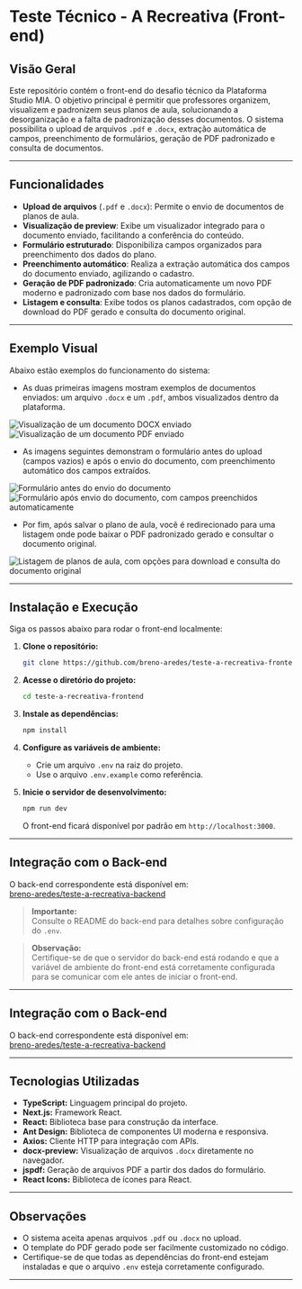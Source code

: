 # Teste Técnico - A Recreativa (Front-end)

## Visão Geral

Este repositório contém o front-end do desafio técnico da Plataforma Studio MIA. O objetivo principal é permitir que professores organizem, visualizem e padronizem seus planos de aula, solucionando a desorganização e a falta de padronização desses documentos. O sistema possibilita o upload de arquivos `.pdf` e `.docx`, extração automática de campos, preenchimento de formulários, geração de PDF padronizado e consulta de documentos.

---

## Funcionalidades

- **Upload de arquivos** (`.pdf` e `.docx`): Permite o envio de documentos de planos de aula.
- **Visualização de preview**: Exibe um visualizador integrado para o documento enviado, facilitando a conferência do conteúdo.
- **Formulário estruturado**: Disponibiliza campos organizados para preenchimento dos dados do plano.
- **Preenchimento automático**: Realiza a extração automática dos campos do documento enviado, agilizando o cadastro.
- **Geração de PDF padronizado**: Cria automaticamente um novo PDF moderno e padronizado com base nos dados do formulário.
- **Listagem e consulta**: Exibe todos os planos cadastrados, com opção de download do PDF gerado e consulta do documento original.

---

## Exemplo Visual

Abaixo estão exemplos do funcionamento do sistema:

- As duas primeiras imagens mostram exemplos de documentos enviados: um arquivo `.docx` e um `.pdf`, ambos visualizados dentro da plataforma.

![Visualização de um documento DOCX enviado](/public/docs.png)
![Visualização de um documento PDF enviado](/public/pdf.png)

- As imagens seguintes demonstram o formulário antes do upload (campos vazios) e após o envio do documento, com preenchimento automático dos campos extraídos.

![Formulário antes do envio do documento](/public/img1.png)
![Formulário após envio do documento, com campos preenchidos automaticamente](/public/img2.png)

- Por fim, após salvar o plano de aula, você é redirecionado para uma listagem onde pode baixar o PDF padronizado gerado e consultar o documento original.

![Listagem de planos de aula, com opções para download e consulta do documento original](/public/img3.png)

---

## Instalação e Execução

Siga os passos abaixo para rodar o front-end localmente:

1. **Clone o repositório:**

   ```bash
   git clone https://github.com/breno-aredes/teste-a-recreativa-frontend.git
   ```

2. **Acesse o diretório do projeto:**

   ```bash
   cd teste-a-recreativa-frontend
   ```

3. **Instale as dependências:**

   ```bash
   npm install
   ```

4. **Configure as variáveis de ambiente:**

   - Crie um arquivo `.env` na raiz do projeto.
   - Use o arquivo `.env.example` como referência.

5. **Inicie o servidor de desenvolvimento:**

   ```bash
   npm run dev
   ```

   O front-end ficará disponível por padrão em `http://localhost:3000`.

---

## Integração com o Back-end

O back-end correspondente está disponível em:  
[breno-aredes/teste-a-recreativa-backend](https://github.com/breno-aredes/teste-a-recreativa-backend)

> **Importante:**  
> Consulte o README do back-end para detalhes sobre configuração do `.env`.

> **Observação:**  
> Certifique-se de que o servidor do back-end está rodando e que a variável de ambiente do front-end está corretamente configurada para se comunicar com ele antes de iniciar o front-end.

---

## Integração com o Back-end

O back-end correspondente está disponível em:  
[breno-aredes/teste-a-recreativa-backend](https://github.com/breno-aredes/teste-a-recreativa-backend)

---

## Tecnologias Utilizadas

- **TypeScript:** Linguagem principal do projeto.
- **Next.js:** Framework React.
- **React:** Biblioteca base para construção da interface.
- **Ant Design:** Biblioteca de componentes UI moderna e responsiva.
- **Axios:** Cliente HTTP para integração com APIs.
- **docx-preview:** Visualização de arquivos `.docx` diretamente no navegador.
- **jspdf:** Geração de arquivos PDF a partir dos dados do formulário.
- **React Icons:** Biblioteca de ícones para React.

---

## Observações

- O sistema aceita apenas arquivos `.pdf` ou `.docx` no upload.
- O template do PDF gerado pode ser facilmente customizado no código.
- Certifique-se de que todas as dependências do front-end estejam instaladas e que o arquivo `.env` esteja corretamente configurado.

---
